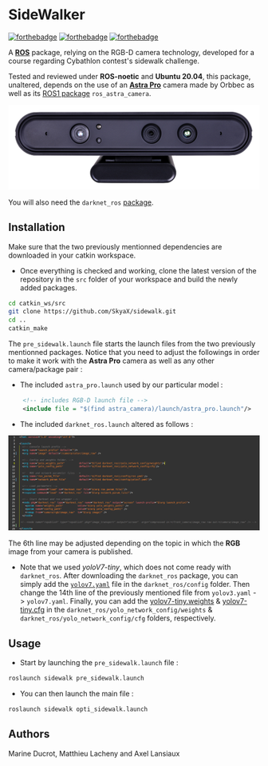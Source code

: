 # SideWalker

[![forthebadge](https://forthebadge.com/images/badges/made-with-python.svg)](https://forthebadge.com)
[![forthebadge](https://forthebadge.com/images/badges/60-percent-of-the-time-works-every-time.svg)](https://forthebadge.com)
[![forthebadge](https://forthebadge.com/images/badges/built-with-love.svg)](https://forthebadge.com)

A [**ROS**](http://wiki.ros.org/noetic) package, relying on the RGB-D camera technology, developed for a course regarding Cybathlon contest's sidewalk challenge.

Tested and reviewed under **ROS-noetic** and **Ubuntu 20.04**, this package, unaltered, depends on the use of an [**Astra Pro**](https://orbbec3d.com/index/Product/info.html?cate=38&id=36) camera made by Orbbec as well as its [ROS1 package](https://github.com/orbbec/ros_astra_camera.git) `ros_astra_camera`.

![astra_pro](https://github.com/SkyaX/sidewalk/blob/main/images/Astra%20Pro%20Plus_00.png)

You will also need the `darknet_ros` [package](https://github.com/leggedrobotics/darknet_ros.git).

## Installation

Make sure that the two previously mentionned dependencies are downloaded in your catkin workspace.

 - Once everything is checked and working, clone the latest version of the repository in the `src` folder of your workspace and build the newly added packages.

```bash
cd catkin_ws/src
git clone https://github.com/SkyaX/sidewalk.git
cd ..
catkin_make
```

The `pre_sidewalk.launch` file starts the launch files from the two previously mentionned packages.
Notice that you need to adjust the followings in order to make it work with the **Astra Pro** camera as well as any other camera/package pair :

 - The included `astra_pro.launch` used by our particular model : 

```XML
	<!-- includes RGB-D launch file -->
	<include file = "$(find astra_camera)/launch/astra_pro.launch"/>
```

 - The included `darknet_ros.launch` altered as follows : 

![image](https://github.com/SkyaX/sidewalk/blob/main/images/darknet_ros_launch.png "Darknet_ros launch file")

The 6th line may be adjusted depending on the topic in which the **RGB** image from your camera is published.

 - Note that we used _yoloV7-tiny_, which does not come ready with `darknet_ros`. 
After downloading the `darknet_ros` package, you can simply add the [`yolov7.yaml`](https://github.com/SkyaX/sidewalk/blob/main/configs/yolov7.yaml) file in the `darknet_ros/config` folder.
Then change the 14th line of the previously mentioned file from `yolov3.yaml` -> `yolov7.yaml`.
Finally, you can add the [yolov7-tiny.weights](https://github.com/SkyaX/sidewalk/blob/main/configs/yolov7-tiny.weights) & [yolov7-tiny.cfg](https://github.com/SkyaX/sidewalk/blob/main/configs/yolov7-tiny.cfg) in the `darknet_ros/yolo_network_config/weights` & `darknet_ros/yolo_network_config/cfg` folders, respectively.

## Usage

 - Start by launching the `pre_sidewalk.launch` file :
```bash
roslaunch sidewalk pre_sidewalk.launch
```

 - You can then launch the main file :
```bash
roslaunch sidewalk opti_sidewalk.launch
```


## Authors

Marine Ducrot, Matthieu Lacheny and Axel Lansiaux

